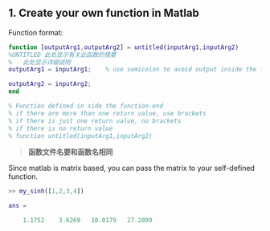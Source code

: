 ## 1. Create your own function in Matlab

Function format:

```matlab
function [outputArg1,outputArg2] = untitled(inputArg1,inputArg2)
%UNTITLED 此处显示有关此函数的摘要
%   此处显示详细说明
outputArg1 = inputArg1;    % use semicolon to avoid output inside the function

outputArg2 = inputArg2;
end

% Function defined in side the function-end
% if there are more than one return value, use brackets
% if there is just one return value, no brackets
% if there is no return value
% function untitled(inputArg1,inputArg2)
```

> **函数文件名要和函数名相同**

Since matlab is matrix based, you can pass the matrix to your self-defined function.

```matlab
>> my_sinh([1,2,3,4])

ans =

    1.1752    3.6269   10.0179   27.2899
```
